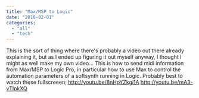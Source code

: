 ```yaml
---
title: "Max/MSP to Logic"
date: "2010-02-01"
categories: 
  - "all"
  - "tech"
---
```


This is the sort of thing where there's probably a video out there already explaining it, but as I ended up figuring it out myself anyway, I thought I might as well make my own video… This is how to send midi information from Max/MSP to Logic Pro, in particular how to use Max to control the automation parameters of a softsynth running in Logic. Probably best to watch these fullscreeen; http://youtu.be/8nHpYZkgi1A http://youtu.be/mA3-vTIpkXQ
